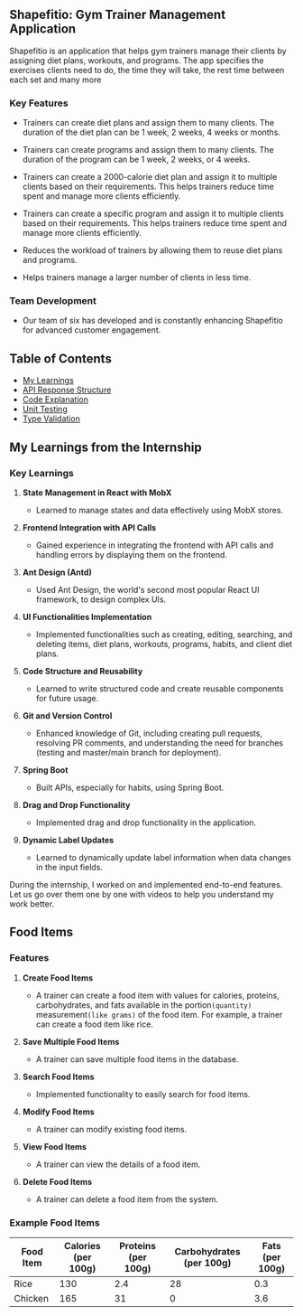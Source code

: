 ## Shapefitio: Gym Trainer Management Application

Shapefitio is an application that helps gym trainers manage their clients by assigning diet plans, workouts, and programs. The app specifies the exercises clients need to do, the time they will take, the rest time between each set and many more

### Key Features

- Trainers can create diet plans and assign them to many clients. The duration of the diet plan can be 1 week, 2 weeks, 4 weeks or months.

- Trainers can create programs and assign them to many clients. The duration of the program can be 1 week, 2 weeks, or 4 weeks.

- Trainers can create a 2000-calorie diet plan and assign it to multiple clients based on their requirements. This helps trainers reduce time spent and manage more clients efficiently.

- Trainers can create a specific program and assign it to multiple clients based on their requirements. This helps trainers reduce time spent and manage more clients efficiently.

- Reduces the workload of trainers by allowing them to reuse diet plans and programs.

- Helps trainers manage a larger number of clients in less time.

### Team Development

- Our team of six has developed and is constantly enhancing Shapefitio for advanced customer engagement.

## Table of Contents

- [My Learnings](#my-learnings-from-the-internship)
- [API Response Structure](#api-response-structure)
- [Code Explanation](#code-explanation)
- [Unit Testing](#unit-testing)
- [Type Validation](#type-validation)

## My Learnings from the Internship

### Key Learnings

1. **State Management in React with MobX**

   - Learned to manage states and data effectively using MobX stores.

2. **Frontend Integration with API Calls**

   - Gained experience in integrating the frontend with API calls and handling errors by displaying them on the frontend.

3. **Ant Design (Antd)**

   - Used Ant Design, the world's second most popular React UI framework, to design complex UIs.

4. **UI Functionalities Implementation**

   - Implemented functionalities such as creating, editing, searching, and deleting items, diet plans, workouts, programs, habits, and client diet plans.

5. **Code Structure and Reusability**

   - Learned to write structured code and create reusable components for future usage.

6. **Git and Version Control**

   - Enhanced knowledge of Git, including creating pull requests, resolving PR comments, and understanding the need for branches (testing and master/main branch for deployment).

7. **Spring Boot**

   - Built APIs, especially for habits, using Spring Boot.

8. **Drag and Drop Functionality**

   - Implemented drag and drop functionality in the application.

9. **Dynamic Label Updates**
   - Learned to dynamically update label information when data changes in the input fields.

During the internship, I worked on and implemented end-to-end features. Let us go over them one by one with videos to help you understand my work better.

## Food Items

### Features

1. **Create Food Items**

   - A trainer can create a food item with values for calories, proteins, carbohydrates, and fats available in the portion`(quantity)` measurement`(like grams)` of the food item. For example, a trainer can create a food item like rice.

2. **Save Multiple Food Items**

   - A trainer can save multiple food items in the database.

3. **Search Food Items**

   - Implemented functionality to easily search for food items.

4. **Modify Food Items**

   - A trainer can modify existing food items.

5. **View Food Items**

   - A trainer can view the details of a food item.

6. **Delete Food Items**
   - A trainer can delete a food item from the system.

### Example Food Items

| Food Item | Calories (per 100g) | Proteins (per 100g) | Carbohydrates (per 100g) | Fats (per 100g) |
| --------- | ------------------- | ------------------- | ------------------------ | --------------- |
| Rice      | 130                 | 2.4                 | 28                       | 0.3             |
| Chicken   | 165                 | 31                  | 0                        | 3.6             |
